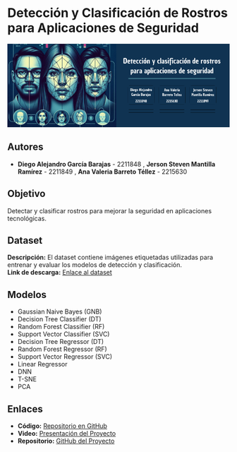 # Detección y Clasificación de Rostros para Aplicaciones de Seguridad

![Banner](https://github.com/jerson1210/AI-proyecto/blob/main/Deteccion%20(1).png?raw=true) <!-- Reemplaza este enlace por el de tu imagen -->

## Autores
- **Diego Alejandro García Barajas** - 2211848 , **Jerson Steven Mantilla Ramírez** - 2211849  , **Ana Valeria Barreto Téllez** - 2215630 


## Objetivo
Detectar y clasificar rostros para mejorar la seguridad en aplicaciones tecnológicas.

## Dataset
**Descripción:** El dataset contiene imágenes etiquetadas utilizadas para entrenar y evaluar los modelos de detección y clasificación.  
**Link de descarga:** [Enlace al dataset](<TU_LINK_AQUI>)

## Modelos
- Gaussian Naive Bayes (GNB)
- Decision Tree Classifier (DT)
- Random Forest Classifier (RF)
- Support Vector Classifier (SVC)
- Decision Tree Regressor (DT)
- Random Forest Regressor (RF)
- Support Vector Regressor (SVC)
- Linear Regressor 
- DNN
- T-SNE  
- PCA

## Enlaces
- **Código:** [Repositorio en GitHub](<TU_LINK_AQUI>)  
- **Video:** [Presentación del Proyecto](<TU_LINK_AQUI>)  
- **Repositorio:** [GitHub del Proyecto](<TU_LINK_AQUI>)

